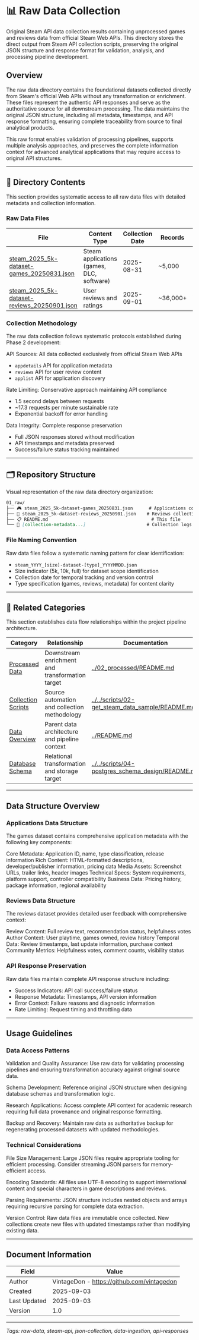 <!--
---
title: "Raw Data Collection"
description: "Original Steam API data collection results containing unprocessed games and reviews data from official Steam Web APIs"
author: "VintageDon - https://github.com/vintagedon"
date: "2025-09-03"
version: "1.0"
status: "Published"
tags:
- type: [directory-overview/raw-data/api-collection]
- domain: [data-collection/steam-api/json-data]
- tech: [steam-web-api/json/data-ingestion]
- phase: [phase-2]
related_documents:
- "[Data Overview](../README.md)"
- "[02_processed](../02_processed/README.md)"
- "[Collection Scripts](../../scripts/02-get_steam_data_sample/README.md)"
---
-->

# 📊 Raw Data Collection

Original Steam API data collection results containing unprocessed games and reviews data from official Steam Web APIs. This directory stores the direct output from Steam API collection scripts, preserving the original JSON structure and response format for validation, analysis, and processing pipeline development.

## Overview

The raw data directory contains the foundational datasets collected directly from Steam's official Web APIs without any transformation or enrichment. These files represent the authentic API responses and serve as the authoritative source for all downstream processing. The data maintains the original JSON structure, including all metadata, timestamps, and API response formatting, ensuring complete traceability from source to final analytical products.

This raw format enables validation of processing pipelines, supports multiple analysis approaches, and preserves the complete information context for advanced analytical applications that may require access to original API structures.

---

## 📁 Directory Contents

This section provides systematic access to all raw data files with detailed metadata and collection information.

### Raw Data Files

| File | Content Type | Collection Date | Records | Size |
|----------|------------------|-------------------|-------------|----------|
| [steam_2025_5k-dataset-games_20250831.json](steam_2025_5k-dataset-games_20250831.json) | Steam applications (games, DLC, software) | 2025-08-31 | ~5,000 | ~106 MB |
| [steam_2025_5k-dataset-reviews_20250901.json](steam_2025_5k-dataset-reviews_20250901.json) | User reviews and ratings | 2025-09-01 | ~36,000+ | Variable |

### Collection Methodology

The raw data collection follows systematic protocols established during Phase 2 development:

API Sources: All data collected exclusively from official Steam Web APIs

- `appdetails` API for application metadata
- `reviews` API for user review content
- `applist` API for application discovery

Rate Limiting: Conservative approach maintaining API compliance

- 1.5 second delays between requests
- ~17.3 requests per minute sustainable rate
- Exponential backoff for error handling

Data Integrity: Complete response preservation

- Full JSON responses stored without modification
- API timestamps and metadata preserved
- Success/failure status tracking maintained

---

## 🗂️ Repository Structure

Visual representation of the raw data directory organization:

```markdown
01_raw/
├── 🎮 steam_2025_5k-dataset-games_20250831.json      # Applications collection
├── 📝 steam_2025_5k-dataset-reviews_20250901.json    # Reviews collection  
├── 📋 README.md                                       # This file
└── 📄 [collection-metadata...]                       # Collection logs and metadata
```

### File Naming Convention

Raw data files follow a systematic naming pattern for clear identification:

- `steam_YYYY_[size]-dataset-[type]_YYYYMMDD.json`
- Size indicator (5k, 10k, full) for dataset scope identification
- Collection date for temporal tracking and version control
- Type specification (games, reviews, metadata) for content clarity

---

## 🔗 Related Categories

This section establishes data flow relationships within the project pipeline architecture.

| Category | Relationship | Documentation |
|--------------|------------------|-------------------|
| [Processed Data](../02_processed/README.md) | Downstream enrichment and transformation target | [../02_processed/README.md](../02_processed/README.md) |
| [Collection Scripts](../../scripts/02-get_steam_data_sample/README.md) | Source automation and collection methodology | [../../scripts/02-get_steam_data_sample/README.md](../../scripts/02-get_steam_data_sample/README.md) |
| [Data Overview](../README.md) | Parent data architecture and pipeline context | [../README.md](../README.md) |
| [Database Schema](../../scripts/04-postgres_schema_design/README.md) | Relational transformation and storage target | [../../scripts/04-postgres_schema_design/README.md](../../scripts/04-postgres_schema_design/README.md) |

---

## Data Structure Overview

### Applications Data Structure

The games dataset contains comprehensive application metadata with the following key components:

Core Metadata: Application ID, name, type classification, release information
Rich Content: HTML-formatted descriptions, developer/publisher information, pricing data
Media Assets: Screenshot URLs, trailer links, header images
Technical Specs: System requirements, platform support, controller compatibility
Business Data: Pricing history, package information, regional availability

### Reviews Data Structure

The reviews dataset provides detailed user feedback with comprehensive context:

Review Content: Full review text, recommendation status, helpfulness votes
Author Context: User playtime, games owned, review history
Temporal Data: Review timestamps, last update information, purchase context
Community Metrics: Helpfulness votes, comment counts, visibility status

### API Response Preservation

Raw data files maintain complete API response structure including:

- Success Indicators: API call success/failure status
- Response Metadata: Timestamps, API version information
- Error Context: Failure reasons and diagnostic information
- Rate Limiting: Request timing and throttling data

---

## Usage Guidelines

### Data Access Patterns

Validation and Quality Assurance: Use raw data for validating processing pipelines and ensuring transformation accuracy against original source data.

Schema Development: Reference original JSON structure when designing database schemas and transformation logic.

Research Applications: Access complete API context for academic research requiring full data provenance and original response formatting.

Backup and Recovery: Maintain raw data as authoritative backup for regenerating processed datasets with updated methodologies.

### Technical Considerations

File Size Management: Large JSON files require appropriate tooling for efficient processing. Consider streaming JSON parsers for memory-efficient access.

Encoding Standards: All files use UTF-8 encoding to support international content and special characters in game descriptions and reviews.

Parsing Requirements: JSON structure includes nested objects and arrays requiring recursive parsing for complete data extraction.

Version Control: Raw data files are immutable once collected. New collections create new files with updated timestamps rather than modifying existing data.

---

## Document Information

| Field | Value |
|-----------|-----------|
| Author | VintageDon - <https://github.com/vintagedon> |
| Created | 2025-09-03 |
| Last Updated | 2025-09-03 |
| Version | 1.0 |

---
*Tags: raw-data, steam-api, json-collection, data-ingestion, api-responses*
